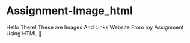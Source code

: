 # Assignment-Image_html
Hello There! These are Images And Links Website From my Assignment Using HTML 📜
